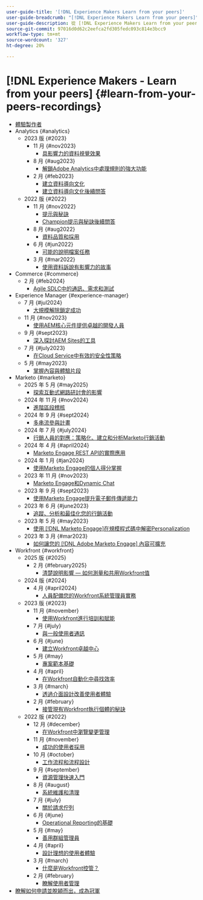 ```yaml
---
user-guide-title: '[!DNL Experience Makers Learn from your peers]'
user-guide-breadcrumb: "[!DNL Experience Makers Learn from your peers]"
user-guide-description: 從 [!DNL Experience Makers Learn from your peers]的錄製集合
source-git-commit: 97016d0d62c2eefca2fd305fedc093c814e3bcc9
workflow-type: tm+mt
source-wordcount: '327'
ht-degree: 20%

---
```



# [!DNL Experience Makers - Learn from your peers] {#learn-from-your-peers-recordings}

+ [體驗製作者](overview.md)
+ Analytics {#analytics}
   + 2023 版 {#2023}
      + 11 月 {#nov2023}
         + [具影響力的資料視覺效果](analytics/nov2023/impactful-data-visualizations.md)
      + 8 月 {#aug2023}
         + [解鎖Adobe Analytics中處理規則的強大功能](analytics/aug2023/processing-rules.md)
      + 2 月 {#feb2023}
         + [建立資料導向文化](analytics/feb2023/data-driven-culture.md)
         + [建立資料導向文化後續問答](analytics/feb2023/data-driven-culture-q-and-a.md)
   + 2022 版 {#2022}
      + 11 月 {#nov2022}
         + [提示與秘訣](analytics/nov2022/tips-and-tricks.md)
         + [Champion提示與秘訣後續問答](analytics/nov2022/tips-and-tricks-q-and-a.md)
      + 8 月 {#aug2022}
         + [資料品質和採用](analytics/aug2022/data-quality.md)
      + 6 月 {#jun2022}
         + [可能的說明檔案任務](analytics/june2022/mission-possible.md)
      + 3 月 {#mar2022}
         + [使用資料訴說有影響力的故事](analytics/mar2022/stories-with-data.md)
+ Commerce {#commerce}
   + 2 月 {#feb2024}
      + [Agile SDLC中的通訊、需求和測試](commerce/2024/agile-sdlc.md)
+ Experience Manager {#experience-manager}
   + 7 月 {#jul2024}
      + [大規模解除鎖定成功](experience-manager/july2024/global-digital-presence.md)
   + 11 月 {#nov2023}
      + [使用AEM核心元件提供卓越的開發人員](experience-manager/nov2023/core-components.md)
   + 9 月 {#sept2023}
      + [深入探討AEM Sites的工具](experience-manager/sept2023/aem-sites-tools.md)
   + 7 月 {#july2023}
      + [在Cloud Service中有效的安全性策略](experience-manager/july2023/effective-security-strategies-in-cloud-service.md)
   + 5 月 {#may2023}
      + [掌握內容與體驗片段](experience-manager/may2023/mastering-content-and-experience-fragments.md)
+ Marketo {#marketo}
   + 2025 年 5 月 {#may2025}
      + [探索互動式網路研討會的影響](marketo/may2025/interactive-webinars.md)
   + 2024 年 11 月 {#nov2024}
      + [進階區段稽核](marketo/nov2024/advanced-segmentation.md)
   + 2024 年 9 月 {#sept2024}
      + [多串流參與計畫](marketo/sept2024/multi-stream-engagement-programs.md)
   + 2024 年 7 月 {#july2024}
      + [行銷人員的對應：策略化、建立和分析Marketo行銷活動](marketo/july2024/marketers-map-marketo-campaigns.md)
   + 2024 年 4 月 {#april2024}
      + [Marketo Engage REST API的實際應用](marketo/april2024/practical-applications-of-marketo-engage-rest-api.md)
   + 2024 年 1 月 {#jan2024}
      + [使用Marketo Engage的個人得分掌握](marketo/jan2024/person-scoring-mastery.md)
   + 2023 年 11 月 {#nov2023}
      + [Marketo Engage和Dynamic Chat](marketo/nov2023/dynamic-chat.md)
   + 2023 年 9 月 {#sept2023}
      + [使用Marketo Engage提升電子郵件傳遞能力](marketo/sept2023/email-deliverability.md)
   + 2023 年 6 月 {#june2023}
      + [追蹤、分析和最佳化您的行銷活動](marketo/june2023/marketing-campaigns.md)
   + 2023 年 5 月 {#may2023}
      + [使用 [!DNL Marketo Engage]在規模程式碼中解密Personalization](marketo/may2023/personalization-at-scale.md)
   + 2023 年 3 月 {#mar2023}
      + [如何讓您的 [!DNL Adobe Marketo Engage] 內容可擴充](marketo/mar2023/templates-tokens-teamwork.md)
+ Workfront {#workfront}
   + 2025 版 {#2025}
      + 2 月 {#february2025}
         + [清楚說明影響 — 如何測量和共用Workfront值](workfront/2025/how-to-measure-and-share-workfront-value.md)
   + 2024 版 {#2024}
      + 4 月 {#april2024}
         + [人員配備您的Workfront系統管理員實務](workfront/2024/04/staffing-your-workfront-system-admin-practice.md)
   + 2023 版 {#2023}
      + 11 月 {#november}
         + [使用Workfront進行培訓和賦能](workfront/2023/11/using-workfront-for-training-and-enablement.md)
      + 7 月 {#july}
         + [與一般使用者通訊](workfront/2023/07/communicating-with-end-users.md)
      + 6 月 {#june}
         + [建立Workfront卓越中心](workfront/2023/06/establishing-a-workfront-center-of-excellence.md)
      + 5 月 {#may}
         + [專案範本基礎](workfront/2023/05/foundations-of-project-templates.md)
      + 4 月 {#april}
         + [在Workfront自動化中尋找效率](workfront/2023/04/finding-efficiencies-in-workfront-automation.md)
      + 3 月 {#march}
         + [透過介面設計改善使用者體驗](workfront/2023/03/improving-user-experience-with-interface-design.md)
      + 2 月 {#february}
         + [接管現有Workfront執行個體的秘訣](workfront/2023/02/tips-for-taking-over-an-existing-workfront-instance.md)
   + 2022 版 {#2022}
      + 12 月 {#december}
         + [在Workfront中瀏覽變更管理](workfront/2022/12/navigating-change-management.md)
      + 11 月 {#november}
         + [成功的使用者採用](workfront/2022/11/successful-end-user-adoption.md)
      + 10 月 {#october}
         + [工作流程和流程設計](workfront/2022/10/workflow-and-process-design.md)
      + 9 月 {#september}
         + [資源管理快速入門](workfront/2022/09/getting-started-with-resource-management.md)
      + 8 月 {#august}
         + [系統維護和清理](workfront/2022/08/system-maintenance-and-cleanup.md)
      + 7 月 {#july}
         + [關於請求佇列](workfront/2022/07/all-about-request-queues.md)
      + 6 月 {#june}
         + [Operational Reporting的基礎](workfront/2022/06/foundations-of-operational-reporting.md)
      + 5 月 {#may}
         + [善用群組管理員](workfront/2022/05/leveraging-the-group-admin.md)
      + 4 月 {#april}
         + [設計理想的使用者體驗](workfront/2022/04/designing-an-ideal-user-experience.md)
      + 3 月 {#march}
         + [什麼是Workfront控管？](workfront/2022/03/what-is-workfront-governance.md)
      + 2 月 {#february}
         + [瞭解使用者管理](workfront/2022/02/understanding-user-management.md)
+ [瞭解如何申請並脫穎而出，成為冠軍](./adobe-champion-application.md)
